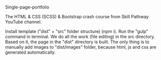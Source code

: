 Single-page-portfolio

The HTML & CSS (SCSS) & Bootstrap crash course from Skill Pathway YouTube channel.

Install template ("dist" + "src" folder structure) (npm i).
Run the "gulp" command in terminal.
We do all the work (file editing) in the src directory. Based on it, the page in the "dist" directory is built. The only thing is to manually add images to "dist/images" folder, because html, js and css are generated automatically.

